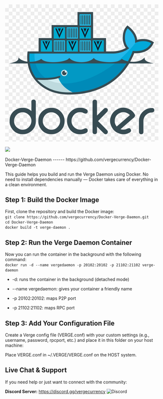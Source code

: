 ![docker](https://raw.githubusercontent.com/vergecurrency/Docker-Verge-Daemon/master/docker.png)
<p align="left">
  <a href="https://github.com/vergecurrency/Docker-Verge-Daemon/actions/workflows/dockerfile-build-test.yml">
  <img src="https://github.com/vergecurrency/Docker-Verge-Daemon/actions/workflows/dockerfile-build-test.yml/badge.svg">
  </a>
</p>
Docker-Verge-Daemon
------
https://github.com/vergecurrency/Docker-Verge-Daemon

This guide helps you build and run the Verge Daemon using Docker. No need to install dependencies manually — Docker takes care of everything in a clean environment.

Step 1: Build the Docker Image
-----
First, clone the repository and build the Docker image:
<br>
```git clone https://github.com/vergecurrency/Docker-Verge-Daemon.git```<br>
```cd Docker-Verge-Daemon```<br>
```docker build -t verge-daemon .```<br>

Step 2: Run the Verge Daemon Container
-----
Now you can run the container in the background with the following command:<br>
```docker run -d --name vergedaemon -p 20102:20102 -p 21102:21102 verge-daemon```

* -d: runs the container in the background (detached mode)

* --name vergedaemon: gives your container a friendly name

* -p 20102:20102: maps P2P port

* -p 21102:21102: maps RPC port

Step 3: Add Your Configuration File
-----
Create a Verge config file (VERGE.conf) with your custom settings (e.g., username, password, rpcport, etc.) and place it in this folder on your host machine:

Place VERGE.conf in ~/.VERGE/VERGE.conf on the HOST system.


Live Chat & Support
---------
If you need help or just want to connect with the community:

<b>Discord Server:</b> <a href="https://discord.gg/vergecurrency" target="_blank"> https://discord.gg/vergecurrency </a><img alt="Discord" src="https://img.shields.io/discord/325024453065179137?logo=v&logoColor=teal"><br>

